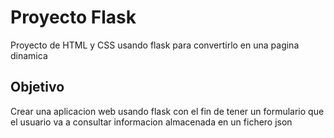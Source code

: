 # Proyecto Flask
Proyecto de HTML y CSS usando flask para convertirlo en una pagina dinamica

## Objetivo
Crear una aplicacion web usando flask con el fin de tener un formulario que el usuario
va a consultar informacion almacenada en un fichero json

